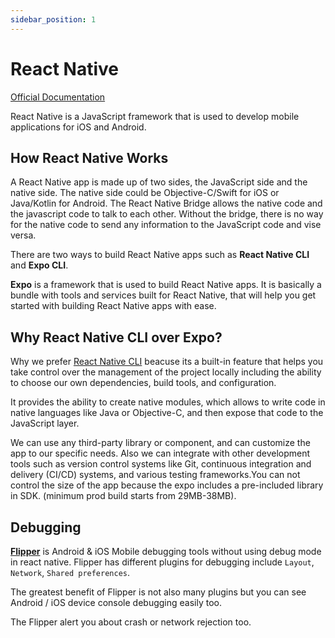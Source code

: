 ```yaml
---
sidebar_position: 1
---
```


# React Native

[Official Documentation](https://reactnative.dev/)

React Native is a JavaScript framework that is used to develop mobile applications for iOS and Android.

## How React Native Works

A React Native app is made up of two sides, the JavaScript side and the native side. The native side could be Objective-C/Swift for iOS or Java/Kotlin for Android. The React Native Bridge allows the native code and the javascript code to talk to each other. Without the bridge, there is no way for the native code to send any information to the JavaScript code and vise versa.


There are two ways to build React Native apps such as **React Native CLI** and **Expo CLI**.

**Expo** is a framework that is used to build React Native apps. It is basically a bundle with tools and services built for React Native, that will help you get started with building React Native apps with ease.

## Why React Native CLI over Expo?

Why we prefer [React Native CLI](https://reactnative.dev/docs/environment-setup) beacuse its a built-in feature that helps you take control over the management of the project locally including the ability to choose our own dependencies, build tools, and configuration.

It provides the ability to create native modules, which allows to write code in native languages like Java or Objective-C, and then expose that code to the JavaScript layer.

We can use any third-party library or component, and can customize the app to our specific needs. Also we can integrate with other development tools such as version control systems like Git, continuous integration and delivery (CI/CD) systems, and various testing frameworks.You can not control the size of the app because the expo includes a pre-included library in SDK. (minimum prod build starts from 29MB-38MB).

## Debugging

**[Flipper](https://fbflipper.com/)** is Android & iOS Mobile debugging tools without using debug mode in react native.
Flipper has different plugins for debugging include `Layout`, `Network`, `Shared preferences`.

The greatest benefit of Flipper is not also many plugins but you can see Android / iOS device console debugging easily too.

The Flipper alert you about crash or network rejection too.












